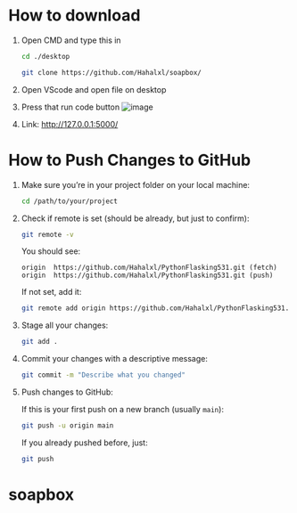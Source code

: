 # How to download

1. Open CMD and type this in

    ```bash
    cd ./desktop
    ```

    ```bash
    git clone https://github.com/Hahalxl/soapbox/
    ```

2. Open VScode and open file on desktop

3. Press that run code button ![image](https://github.com/user-attachments/assets/cca4968f-4591-48b4-b5a4-8b87afc0cf81)


4. Link: http://127.0.0.1:5000/

# How to Push Changes to GitHub

1. Make sure you’re in your project folder on your local machine:

    ```bash
    cd /path/to/your/project
    ```

2. Check if remote is set (should be already, but just to confirm):

    ```bash
    git remote -v
    ```

    You should see:

    ```
    origin  https://github.com/Hahalxl/PythonFlasking531.git (fetch)
    origin  https://github.com/Hahalxl/PythonFlasking531.git (push)
    ```

    If not set, add it:

    ```bash
    git remote add origin https://github.com/Hahalxl/PythonFlasking531.git
    ```

3. Stage all your changes:

    ```bash
    git add .
    ```

4. Commit your changes with a descriptive message:

    ```bash
    git commit -m "Describe what you changed"
    ```

5. Push changes to GitHub:

    If this is your first push on a new branch (usually `main`):

    ```bash
    git push -u origin main
    ```

    If you already pushed before, just:

    ```bash
    git push
    ```
# soapbox
